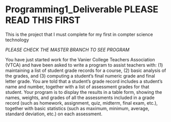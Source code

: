 # Programming1_Deliverable PLEASE READ THIS FIRST

This is the project that I must complete for my first in compter science technology

*PLEASE CHECK THE MASTER BRANCH TO SEE PROGRAM*

You have just started work for the Vanier College Teachers Association (VTCA) and have been
asked to write a program to assist teachers with:
(1) maintaining a list of student grade records for a course,
(2) basic analysis of the grades, and
(3) computing a student’s final numeric grade and final letter grade.
You are told that a student’s grade record includes a student’s name and number, together with
a list of assessment grades for that student. Your program is to display the results in a table form,
showing the names, weights, and grades of all the assessments included in a grade record (such
as homework, assignment, quiz, midterm, final exam, etc.), together with basic statistics (such as
maximum, minimum, average, standard deviation, etc.) on each assessment. 
